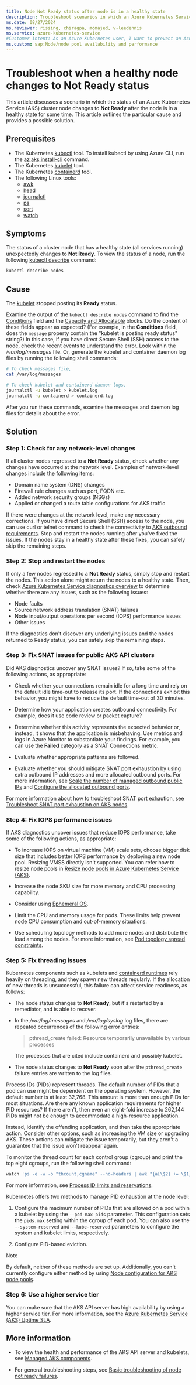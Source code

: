 ```yaml
---
title: Node Not Ready status after node is in a healthy state
description: Troubleshoot scenarios in which an Azure Kubernetes Service (AKS) cluster node goes to a Not Ready status after is in a healthy state.
ms.date: 08/27/2024
ms.reviewer: rissing, chiragpa, momajed, v-leedennis
ms.service: azure-kubernetes-service
#Customer intent: As an Azure Kubernetes user, I want to prevent an Azure Kubernetes Service (AKS) cluster node from regressing to a Not Ready status so that I can continue to use the cluster node successfully.
ms.custom: sap:Node/node pool availability and performance
---
```

# Troubleshoot when a healthy node changes to Not Ready status

This article discusses a scenario in which the status of an Azure Kubernetes Service (AKS) cluster node changes to **Not Ready** after the node is in a healthy state for some time. This article outlines the particular cause and provides a possible solution.

## Prerequisites

- The Kubernetes [kubectl](https://kubernetes.io/docs/reference/kubectl/overview/) tool. To install kubectl by using Azure CLI, run the [az aks install-cli](/cli/azure/aks#az-aks-install-cli) command.
- The Kubernetes [kubelet](https://kubernetes.io/docs/reference/command-line-tools-reference/kubelet/) tool.
- The Kubernetes [containerd](https://kubernetes.io/docs/setup/production-environment/container-runtimes/#containerd) tool.
- The following Linux tools:
  - [awk](https://man7.org/linux/man-pages/man1/awk.1p.html)
  - [head](https://man7.org/linux/man-pages/man1/head.1.html)
  - [journalctl](https://man7.org/linux/man-pages/man1/journalctl.1.html)
  - [ps](https://man7.org/linux/man-pages/man1/ps.1.html)
  - [sort](https://man7.org/linux/man-pages/man1/sort.1.html)
  - [watch](https://man7.org/linux/man-pages/man1/watch.1.html)

## Symptoms

The status of a cluster node that has a healthy state (all services running) unexpectedly changes to **Not Ready**. To view the status of a node, run the following [kubectl describe](https://kubernetes.io/docs/reference/generated/kubectl/kubectl-commands#describe) command:

```bash
kubectl describe nodes
```

## Cause

The [kubelet](https://kubernetes.io/docs/reference/command-line-tools-reference/kubelet/) stopped posting its **Ready** status.

Examine the output of the `kubectl describe nodes` command to find the [Conditions](https://kubernetes.io/docs/concepts/architecture/nodes/#condition) field and the [Capacity and Allocatable](https://kubernetes.io/docs/concepts/architecture/nodes/#capacity) blocks. Do the content of these fields appear as expected? (For example, in the **Conditions** field, does the `message` property contain the "kubelet is posting ready status" string?) In this case, if you have direct Secure Shell (SSH) access to the node, check the recent events to understand the error. Look within the */var/log/messages* file. Or, generate the kubelet and container daemon log files by running the following shell commands:

```bash
# To check messages file,
cat /var/log/messages

# To check kubelet and containerd daemon logs,
journalctl -u kubelet > kubelet.log
journalctl -u containerd > containerd.log
```

After you run these commands, examine the messages and daemon log files for details about the error.

## Solution

### Step 1: Check for any network-level changes

If all cluster nodes regressed to a **Not Ready** status, check whether any changes have occurred at the network level. Examples of network-level changes include the following items:

- Domain name system (DNS) changes
- Firewall rule changes such as port, FQDN etc.
- Added network security groups (NSGs)
- Applied or changed a route table configurations for AKS traffic

If there were changes at the network level, make any necessary corrections. If you have direct Secure Shell (SSH) access to the node, you can use curl or telnet command to check the connectivity to [AKS outbound requirements](https://learn.microsoft.com/en-us/azure/aks/outbound-rules-control-egress). Stop and restart the nodes running after you've fixed the issues. If the nodes stay in a healthy state after these fixes, you can safely skip the remaining steps.

### Step 2: Stop and restart the nodes

If only a few nodes regressed to a **Not Ready** status, simply stop and restart the nodes. This action alone might return the nodes to a healthy state. Then, check [Azure Kubernetes Service diagnostics overview](/azure/aks/concepts-diagnostics) to determine whether there are any issues, such as the following issues:

- Node faults
- Source network address translation (SNAT) failures
- Node input/output operations per second (IOPS) performance issues
- Other issues

If the diagnostics don't discover any underlying issues and the nodes returned to Ready status, you can safely skip the remaining steps.

### Step 3: Fix SNAT issues for public AKS API clusters

Did AKS diagnostics uncover any SNAT issues? If so, take some of the following actions, as appropriate:

- Check whether your connections remain idle for a long time and rely on the default idle time-out to release its port. If the connections exhibit this behavior, you might have to reduce the default time-out of 30 minutes.

- Determine how your application creates outbound connectivity. For example, does it use code review or packet capture?

- Determine whether this activity represents the expected behavior or, instead, it shows that the application is misbehaving. Use metrics and logs in Azure Monitor to substantiate your findings. For example, you can use the **Failed** category as a SNAT Connections metric.

- Evaluate whether appropriate patterns are followed.

- Evaluate whether you should mitigate SNAT port exhaustion by using extra outbound IP addresses and more allocated outbound ports. For more information, see [Scale the number of managed outbound public IPs](/azure/aks/load-balancer-standard#scale-the-number-of-managed-outbound-public-ips) and [Configure the allocated outbound ports](/azure/aks/load-balancer-standard#configure-the-allocated-outbound-ports).

For more information about how to troubleshoot SNAT port exhaution, see [Troubleshoot SNAT port exhaustion on AKS nodes](https://learn.microsoft.com/en-us/troubleshoot/azure/azure-kubernetes/connectivity/snat-port-exhaustion?tabs=for-a-linux-pod).

### Step 4: Fix IOPS performance issues

If AKS diagnostics uncover issues that reduce IOPS performance, take some of the following actions, as appropriate:

- To increase IOPS on virtual machine (VM) scale sets, choose bigger disk size that includes better IOPS performance by deploying a new node pool. Resizing VMSS directly isn't supported. You can refer how to resize node pools in [Resize node pools in Azure Kubernetes Service (AKS)](https://learn.microsoft.com/en-us/azure/aks/resize-node-pool?tabs=azure-cli).

- Increase the node SKU size for more memory and CPU processing capability.

- Consider using [Ephemeral OS](/azure/aks/cluster-configuration#ephemeral-os).

- Limit the CPU and memory usage for pods. These limits help prevent node CPU consumption and out-of-memory situations.

- Use scheduling topology methods to add more nodes and distribute the load among the nodes. For more information, see [Pod topology spread constraints](https://kubernetes.io/docs/concepts/workloads/pods/pod-topology-spread-constraints/).

### Step 5: Fix threading issues

Kubernetes components such as kubelets and [containerd runtimes](https://kubernetes.io/docs/setup/production-environment/container-runtimes/#containerd) rely heavily on threading, and they spawn new threads regularly. If the allocation of new threads is unsuccessful, this failure can affect service readiness, as follows:

- The node status changes to **Not Ready**, but it's restarted by a remediator, and is able to recover.

- In the */var/log/messages* and */var/log/syslog* log files, there are repeated occurrences of the following error entries:

  > pthread_create failed: Resource temporarily unavailable by various processes

  The processes that are cited include containerd and possibly kubelet.

- The node status changes to **Not Ready** soon after the `pthread_create` failure entries are written to the log files.

Process IDs (PIDs) represent threads. The default number of PIDs that a pod can use might be dependent on the operating system. However, the default number is at least 32,768. This amount is more than enough PIDs for most situations. Are there any known application requirements for higher PID resources? If there aren't, then even an eight-fold increase to 262,144 PIDs might not be enough to accommodate a high-resource application.

Instead, identify the offending application, and then take the appropriate action. Consider other options, such as increasing the VM size or upgrading AKS. These actions can mitigate the issue temporarily, but they aren't a guarantee that the issue won't reappear again.

To monitor the thread count for each control group (cgroup) and print the top eight cgroups, run the following shell command:

```bash
watch 'ps -e -w -o "thcount,cgname" --no-headers | awk "{a[\$2] += \$1} END{for (i in a) print a[i], i}" | sort --numeric-sort --reverse | head --lines=8'
```

For more information, see [Process ID limits and reservations](https://kubernetes.io/docs/concepts/policy/pid-limiting/).

Kubernetes offers two methods to manage PID exhaustion at the node level:

1. Configure the maximum number of PIDs that are allowed on a pod within a kubelet by using the `--pod-max-pids` parameter. This configuration sets the `pids.max` setting within the cgroup of each pod. You can also use the `--system-reserved` and `--kube-reserved` parameters to configure the system and kubelet limits, respectively.

1. Configure PID-based eviction.

> [!NOTE]
> By default, neither of these methods are set up. Additionally, you can't currently configure either method by using [Node configuration for AKS node pools](/azure/aks/custom-node-configuration).

### Step 6: Use a higher service tier

You can make sure that the AKS API server has high availability by using a higher service tier. For more information, see the [Azure Kubernetes Service (AKS) Uptime SLA](/azure/aks/uptime-sla).

## More information

- To view the health and performance of the AKS API server and kubelets, see [Managed AKS components](/azure/aks/monitor-aks#level-2---managed-aks-components).

- For general troubleshooting steps, see [Basic troubleshooting of node not ready failures](node-not-ready-basic-troubleshooting.md).
